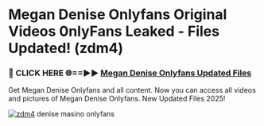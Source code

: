# Megan Denise Onlyfans Original Videos 0nlyFans Leaked - Files Updated! (zdm4)

<h3>🔴 CLICK HERE 🌐==►► <a href="https://tinyurl.com/2jnfzry5" rel="nofollow">Megan Denise Onlyfans Updated Files</a></h3>

Get Megan Denise Onlyfans and all content. Now you can access all videos and pictures of Megan Denise Onlyfans. New Updated Files 2025!

[![zdm4](https://i.imgur.com/GyGTBgg.gif)](https://tinyurl.com/2jnfzry5)
denise masino onlyfans